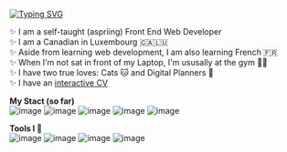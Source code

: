 [![Typing SVG](https://readme-typing-svg.herokuapp.com?color=%23FF3AD0&size=30&lines=Hi%2C+I'm+Betty+%F0%9F%92%96)](https://git.io/typing-svg)

✨ I am a self-taught (aspriing) Front End Web Developer \
✨ I am a Canadian in Luxembourg 🇨🇦🇱🇺 \
✨ Aside from learning web development, I am also learning French 🇫🇷 \
✨ When I'm not sat in front of my Laptop, I'm ususally at the gym 🏋️‍♀️ \
✨ I have two true loves: Cats 🐱 and Digital Planners 📓 \
✨ I have an [interactive CV](https://bettyspurgeon.notion.site/Betty-Spurgeon-3d4075f8240f47129f7ffcb72bc4a4e2)

**My Stact (so far)**\
![image](https://img.shields.io/badge/HTML5-E34F26?style=for-the-badge&logo=html5&logoColor=white)
![image](https://img.shields.io/badge/CSS3-1572B6?style=for-the-badge&logo=css3&logoColor=white)
![image](https://img.shields.io/badge/JavaScript-323330?style=for-the-badge&logo=javascript&logoColor=F7DF1E)
![image](https://img.shields.io/badge/React-20232A?style=for-the-badge&logo=react&logoColor=61DAFB)
![image](https://img.shields.io/badge/Git-F05032?style=for-the-badge&logo=git&logoColor=white)

**Tools I 💖**\
![image](http://img.shields.io/badge/Visual_Studio_Code-0078D4?style=for-the-badge&logo=visual%20studio%20code&logoColor=white)
![image](http://img.shields.io/badge/Notion-000000?style=for-the-badge&logo=notion&logoColor=white)
![image](http://img.shields.io/badge/Canva-%2300C4CC.svg?&style=for-the-badge&logo=Canva&logoColor=white)
![image](http://img.shields.io/badge/Figma-F24E1E?style=for-the-badge&logo=figma&logoColor=white)


<!--
**bettyspurgeon/bettyspurgeon** is a ✨ _special_ ✨ repository because its `README.md` (this file) appears on your GitHub profile.

Here are some ideas to get you started:

- 🔭 I’m currently working on ...
- 🌱 I’m currently learning ...
- 👯 I’m looking to collaborate on ...
- 🤔 I’m looking for help with ...
- 💬 Ask me about ...
- 📫 How to reach me: ...
- 😄 Pronouns: ...
- ⚡ Fun fact: ...
-->
